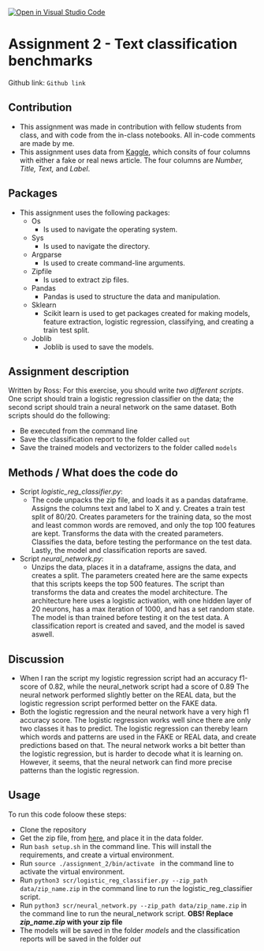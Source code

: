 [![Open in Visual Studio Code](https://classroom.github.com/assets/open-in-vscode-c66648af7eb3fe8bc4f294546bfd86ef473780cde1dea487d3c4ff354943c9ae.svg)](https://classroom.github.com/online_ide?assignment_repo_id=10362462&assignment_repo_type=AssignmentRepo)
# Assignment 2 - Text classification benchmarks

Github link: ```Github link```

## Contribution
- This assignment was made in contribution with fellow students from class, and with code from the in-class notebooks. All in-code comments are made by me.
- This assignment uses data from [Kaggle](https://www.kaggle.com/datasets/jillanisofttech/fake-or-real-news), which consits of four columns with either a fake or real news article. The four columns are *Number, Title, Text,* and *Label*.

## Packages 
- This assignment uses the following packages:
    - Os
        - Is used to navigate the operating system.
    - Sys
        - Is used to navigate the directory. 
    - Argparse
        - Is used to create command-line arguments.
    - Zipfile
        - Is used to extract zip files.
    - Pandas
        - Pandas is used to structure the data and manipulation.
    - Sklearn
        - Scikit learn is used to get packages created for making models, feature extraction, logistic regression, classifying, and creating a train test split.
    - Joblib
        - Joblib is used to save the models.
## Assignment description 
Written by Ross:
For this exercise, you should write *two different scripts*. One script should train a logistic regression classifier on the data; the second script should train a neural network on the same dataset. Both scripts should do the following:

- Be executed from the command line
- Save the classification report to the folder called ```out```
- Save the trained models and vectorizers to the folder called ```models```

## Methods / What does the code do
- Script *logistic_reg_classifier.py*:
    - The code unpacks the zip file, and loads it as a pandas dataframe. Assigns the columns text and label to X and y. Creates a train test split of 80/20. Creates parameters for the training data, so the most and least common words are removed, and only the top 100 features are kept. Transforms the data with the created parameters. Classifies the data, before testing the performance on the test data. Lastly, the model and classification reports are saved.
- Script *neural_network.py*:
    - Unzips the data, places it in a dataframe, assigns the data, and creates a split. The parameters created here are the same expects that this scripts keeps the top 500 features. The script than transforms the data and creates the model architecture. The architecture here uses a logistic activation, with one hidden layer of 20 neurons, has a max iteration of 1000, and has a set random state. The model is than trained before testing it on the test data. A classification report is created and saved, and the model is saved aswell.
## Discussion 
- When I ran the script my logistic regression script had an accuracy f1-score of 0.82, while the neural_network script had a score of 0.89 The neural network performed slightly better on the REAL data, but the logistic regression script performed better on the FAKE data.
- Both the logistic regression and the neural network have a very high f1 accuracy score. The logistic regression works well since there are only two classes it has to predict. The logistic regression can thereby learn which words and patterns are used in the FAKE or REAL data, and create predictions based on that. The neural network works a bit better than the logistic regression, but is harder to decode what it is learning on. However, it seems, that the neural network can find more precise patterns than the logistic regression.

## Usage 
To run this code foloow these steps:
- Clone the repository
- Get the zip file, from [here](https://www.kaggle.com/datasets/jillanisofttech/fake-or-real-news), and place it in the data folder. 
- Run ```bash setup.sh``` in the command line. This will install the requirements, and create a virtual environment. 
- Run ```source ./assignment_2/bin/activate ``` in the command line to activate the virtual environment. 
- Run ```python3 scr/logistic_reg_classifier.py --zip_path data/zip_name.zip``` in the command line to run the logistic_reg_classifier script.
- Run ```python3 scr/neural_network.py --zip_path data/zip_name.zip``` in the command line to run the neural_network script.
__OBS! Replace *zip_name.zip* with your zip file__ 
- The models will be saved in the folder *models* and the classification reports will be saved in the folder *out*
